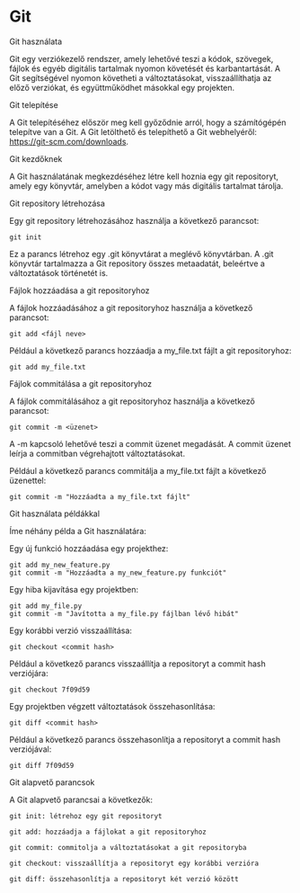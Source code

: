 # Git
Git használata

Git egy verziókezelő rendszer, amely lehetővé teszi a kódok, szövegek, fájlok és egyéb digitális tartalmak nyomon követését és karbantartását. A Git segítségével nyomon követheti a változtatásokat, visszaállíthatja az előző verziókat, és együttműködhet másokkal egy projekten.

Git telepítése

A Git telepítéséhez először meg kell győződnie arról, hogy a számítógépén telepítve van a Git. A Git letölthető és telepíthető a Git webhelyéről: https://git-scm.com/downloads.

Git kezdőknek

A Git használatának megkezdéséhez létre kell hoznia egy git repositoryt, amely egy könyvtár, amelyben a kódot vagy más digitális tartalmat tárolja.

Git repository létrehozása

Egy git repository létrehozásához használja a következő parancsot:

    git init

Ez a parancs létrehoz egy .git könyvtárat a meglévő könyvtárban. A .git könyvtár tartalmazza a Git repository összes metaadatát, beleértve a változtatások történetét is.

Fájlok hozzáadása a git repositoryhoz

A fájlok hozzáadásához a git repositoryhoz használja a következő parancsot:

    git add <fájl neve>

Például a következő parancs hozzáadja a my_file.txt fájlt a git repositoryhoz:

    git add my_file.txt

Fájlok commitálása a git repositoryhoz

A fájlok commitálásához a git repositoryhoz használja a következő parancsot:

    git commit -m <üzenet>

A -m kapcsoló lehetővé teszi a commit üzenet megadását. A commit üzenet leírja a commitban végrehajtott változtatásokat.

Például a következő parancs commitálja a my_file.txt fájlt a következő üzenettel:

    git commit -m "Hozzáadta a my_file.txt fájlt"

Git használata példákkal

Íme néhány példa a Git használatára:

Egy új funkció hozzáadása egy projekthez:

    git add my_new_feature.py
    git commit -m "Hozzáadta a my_new_feature.py funkciót"

 Egy hiba kijavítása egy projektben:

    git add my_file.py
    git commit -m "Javította a my_file.py fájlban lévő hibát"

Egy korábbi verzió visszaállítása:

    git checkout <commit hash>

Például a következő parancs visszaállítja a repositoryt a commit hash verziójára:

    git checkout 7f09d59

Egy projektben végzett változtatások összehasonlítása:

    git diff <commit hash>

Például a következő parancs összehasonlítja a repositoryt a commit hash verziójával:

    git diff 7f09d59


Git alapvető parancsok

A Git alapvető parancsai a következők:

    git init: létrehoz egy git repositoryt
    
    git add: hozzáadja a fájlokat a git repositoryhoz
    
    git commit: commitolja a változtatásokat a git repositoryba
    
    git checkout: visszaállítja a repositoryt egy korábbi verzióra
    
    git diff: összehasonlítja a repositoryt két verzió között
    
